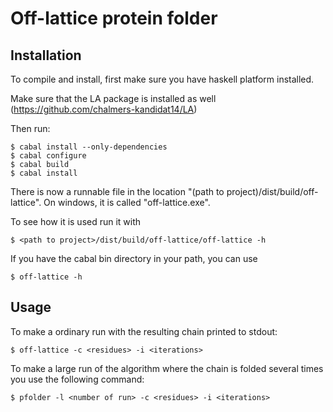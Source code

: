 Off-lattice protein folder
============================

Installation
------------

To compile and install, first make sure you have haskell platform installed.

Make sure that the LA package is installed as well (https://github.com/chalmers-kandidat14/LA)

Then run:
    
    $ cabal install --only-dependencies
    $ cabal configure
    $ cabal build
    $ cabal install

There is now a runnable file in the location 
"(path to project)/dist/build/off-lattice". On windows, it is called 
"off-lattice.exe".

To see how it is used run it with

    $ <path to project>/dist/build/off-lattice/off-lattice -h
    
If you have the cabal bin directory in your path, you can use
    
    $ off-lattice -h


Usage
-----

To make a ordinary run with the resulting chain printed to stdout:

    $ off-lattice -c <residues> -i <iterations>

To make a large run of the algorithm where the chain is folded several times
you use the following command:
    
    $ pfolder -l <number of run> -c <residues> -i <iterations>
